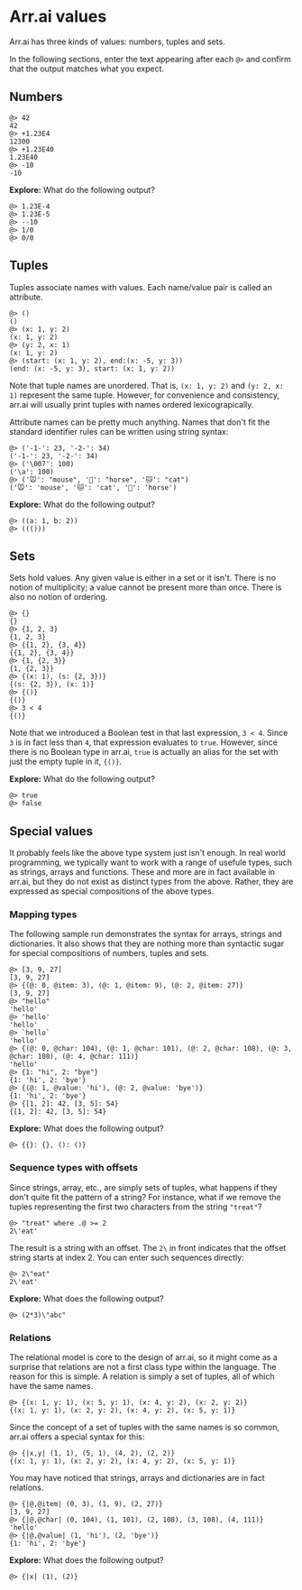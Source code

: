 # Arr.ai values

Arr.ai has three kinds of values: numbers, tuples and sets.

In the following sections, enter the text appearing after each `@>` and confirm
that the output matches what you expect.

## Numbers

```text
@> 42
42
@> +1.23E4
12300
@> +1.23E40
1.23E40
@> -10
-10
```

**Explore:** What do the following output?

```text
@> 1.23E-4
@> 1.23E-5
@> --10
@> 1/0
@> 0/0
```

## Tuples

Tuples associate names with values. Each name/value pair is called an attribute.

```text
@> ()
()
@> (x: 1, y: 2)
(x: 1, y: 2)
@> (y: 2, x: 1)
(x: 1, y: 2)
@> (start: (x: 1, y: 2), end:(x: -5, y: 3))
(end: (x: -5, y: 3), start: (x: 1, y: 2))
```

Note that tuple names are unordered. That is, `(x: 1, y: 2)` and `(y: 2, x: 1)`
represent the same tuple. However, for convenience and consistency, arr.ai will
usually print tuples with names ordered lexicograpically.

Attribute names can be pretty much anything. Names that don't fit the standard
identifier rules can be written using string syntax:

```text
@> ('-1-': 23, '-2-': 34)
('-1-': 23, '-2-': 34)
@> ('\007': 100)
('\a': 100)
@> ('🐭': "mouse", '🐴': "horse", '🐱': "cat")
('🐭': 'mouse', '🐱': 'cat', '🐴': 'horse')
```

**Explore:** What do the following output?

```text
@> ((a: 1, b: 2))
@> ((()))
```

## Sets

Sets hold values. Any given value is either in a set or it isn't. There is no
notion of multiplicity; a value cannot be present more than once. There is also
no notion of ordering.

```text
@> {}
{}
@> {1, 2, 3}
{1, 2, 3}
@> {{1, 2}, {3, 4}}
{{1, 2}, {3, 4}}
@> {1, {2, 3}}
{1, {2, 3}}
@> {(x: 1), (s: {2, 3})}
{(s: {2, 3}), (x: 1)}
@> {()}
{()}
@> 3 < 4
{()}
```

Note that we introduced a Boolean test in that last expression, `3 < 4`. Since
`3` is in fact less than `4`, that expression evaluates to `true`. However,
since there is no Boolean type in arr.ai, `true` is actually an alias for the
set with just the empty tuple in it, `{()}`.

**Explore:** What do the following output?

```text
@> true
@> false
```

## Special values

It probably feels like the above type system just isn't enough. In real world
programming, we typically want to work with a range of usefule types, such as
strings, arrays and functions. These and more are in fact available in arr.ai,
but they do not exist as distinct types from the above. Rather, they are
expressed as special compositions of the above types.

### Mapping types

The following sample run demonstrates the syntax for arrays, strings and
dictionaries. It also shows that they are nothing more than syntactic sugar for
special compositions of numbers, tuples and sets.

```text
@> [3, 9, 27]
[3, 9, 27]
@> {(@: 0, @item: 3), (@: 1, @item: 9), (@: 2, @item: 27)}
[3, 9, 27]
@> "hello"
'hello'
@> 'hello'
'hello'
@> `hello`
'hello'
@> {(@: 0, @char: 104), (@: 1, @char: 101), (@: 2, @char: 108), (@: 3, @char: 108), (@: 4, @char: 111)}
'hello'
@> {1: "hi", 2: "bye"}
{1: 'hi', 2: 'bye'}
@> {(@: 1, @value: 'hi'), (@: 2, @value: 'bye')}
{1: 'hi', 2: 'bye'}
@> {[1, 2]: 42, [3, 5]: 54}
{[1, 2]: 42, [3, 5]: 54}
```

**Explore:** What does the following output?

```text
@> {{}: {}, (): ()}
```

### Sequence types with offsets

Since strings, array, etc., are simply sets of tuples, what happens if they
don't quite fit the pattern of a string? For instance, what if we remove the
tuples representing the first two characters from the string `"treat"`?

```text
@> "treat" where .@ >= 2
2\'eat'
```

The result is a string with an offset. The `2\` in front indicates that the
offset string starts at index 2. You can enter such sequences directly:

```text
@> 2\"eat"
2\'eat'
```

**Explore:** What does the following output?

```text
@> (2*3)\"abc"
```

### Relations

The relational model is core to the design of arr.ai, so it might come as a
surprise that relations are not a first class type within the language. The
reason for this is simple. A relation is simply a set of tuples, all of which
have the same names.

```text
@> {(x: 1, y: 1), (x: 5, y: 1), (x: 4, y: 2), (x: 2, y: 2)}
{(x: 1, y: 1), (x: 2, y: 2), (x: 4, y: 2), (x: 5, y: 1)}
```

Since the concept of a set of tuples with the same names is so common, arr.ai
offers a special syntax for this:

```text
@> {|x,y| (1, 1), (5, 1), (4, 2), (2, 2)}
{(x: 1, y: 1), (x: 2, y: 2), (x: 4, y: 2), (x: 5, y: 1)}
```

You may have noticed that strings, arrays and dictionaries are in fact
relations.

```text
@> {|@,@item| (0, 3), (1, 9), (2, 27)}
[3, 9, 27]
@> {|@,@char| (0, 104), (1, 101), (2, 108), (3, 108), (4, 111)}
'hello'
@> {|@,@value| (1, 'hi'), (2, 'bye')}
{1: 'hi', 2: 'bye'}
```

**Explore:** What does the following output?

```text
@> {|x| (1), (2)}
```
